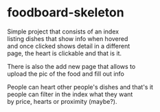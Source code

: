 # foodboard-skeleton
Simple project that consists of an index  
listing dishes that show info when hovered  
and once clicked shows detail in a different  
page, the heart is clickable and that is it.

There is also the add new page that allows to  
upload the pic of the food and fill out info  

People can heart other people's dishes and that's it  
people can filter in the index what they want  
by price, hearts or proximity (maybe?).
